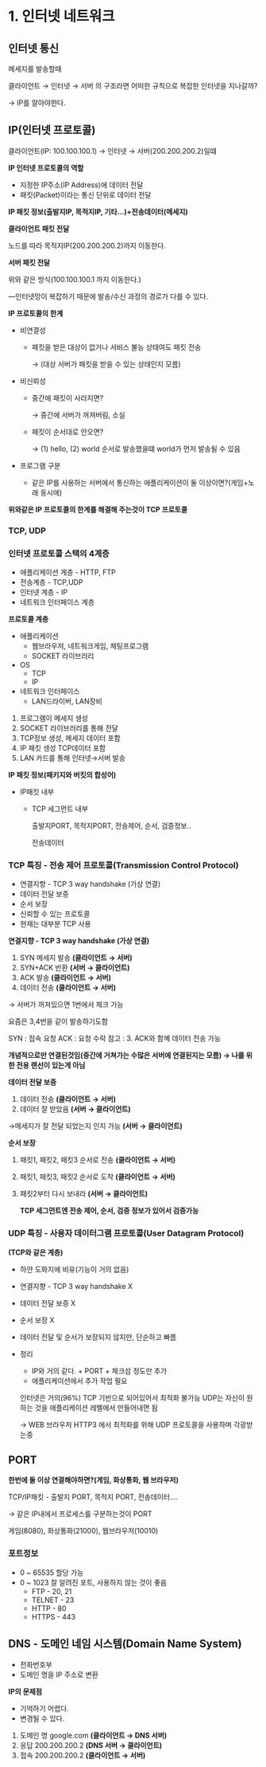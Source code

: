 # 1. 인터넷 네트워크

## 인터넷 통신

메세지를 발송할때

클라이언트 → 인터넷 → 서버 의 구조라면 어떠한 규칙으로 복잡한 인터넷을 지나갈까? 

→ IP를 알아야한다.

## IP(인터넷 프로토콜)

클라이언트(IP: 100.100.100.1) → 인터넷 → 서버(200.200.200.2)일떄

**IP 인터넷 프로토콜의 역할**

- 지정한 IP주소(IP Address)에 데이터 전달
- 패킷(Packet)이라는 통신 단위로 데이터 전달

**IP 패킷 정보(출발지IP, 목적지IP, 기타…)+전송데이터(메세지)**

**클라이언트 패킷 전달**

노드를 따라 목적지IP(200.200.200.2)까지 이동한다.

**서버 패킷 전달**

위와 같은 방식(100.100.100.1 까지 이동한다.)

—인터넷망이 복잡하기 때문에 발송/수신 과정의 경로가 다를 수 있다.

**IP 프로토콜의 한계**

- 비연결성
    - 패킷을 받은 대상이 없거나 서비스 불능 상태여도 패킷 전송
        
        → (대상 서버가 패킷을 받을 수 있는 상태인지 모름)
        
- 비신뢰성
    - 중간에 패킷이 사라지면?
        
        → 중간에 서버가 꺼져버림, 소실
        
    - 패킷이 순서대로 안오면?
        
        → (1) hello, (2) world 순서로 발송했을떄 world가 먼저 발송될 수 있음
        
- 프로그램 구분
    - 같은 IP를 사용하는 서버에서 통신하는 애플리케이션이 둘 이상이면?(게임+노래 동시에)

**위와같은 IP 프로토콜의 한계를 해결해 주는것이 TCP 프로토콜**

### TCP, UDP

### **인터넷 프로토콜 스택의 4계층**

- 애플리케이션 계층 - HTTP, FTP
- 전송계층 - TCP,UDP
- 인터넷 계층 - IP
- 네트워크 인터페이스 계층

**프로토콜 계층**

- 애플리케이션
    - 웹브라우저, 네트워크게임, 채팅프로그램
    - SOCKET 라이브러리
- OS
    - TCP
    - IP
- 네트워크 인터페이스
    - LAN드라이버, LAN장비
1. 프로그램이 메세지 생성
2. SOCKET 라이브러리를 통해 전달
3. TCP정보 생성, 메세지 데이터 포함
4. IP 패킷 생성 TCP데이터 포함
5. LAN 카드를 통해 인터넷→서버 발송

**IP 패킷 정보(패키지와 버킷의 합성어)**

- IP패킷 내부
    - TCP 세그먼트 내부
        
        출발지PORT, 목적지PORT, 전송제어, 순서, 검증정보..
        
        전송데이터
        

### **TCP 특징 - 전송 제어 프로토콜(Transmission Control Protocol)**

- 연결지향 - TCP 3 way handshake (가상 연결)
- 데이터 전달 보증
- 순서 보장
- 신뢰할 수 있는 프로토콜
- 현재는 대부분 TCP 사용

**연결지향 - TCP 3 way handshake (가상 연결)**

1. SYN 메세지 발송 **(클라이언트 → 서버)**
2. SYN+ACK 반환 **(서버 → 클라이언트)**
3. ACK 발송 **(클라이언트 → 서버)**
4. 데이터 전송 **(클라이언트 → 서버)**

→ 서버가 꺼져있으면 1번에서 체크 가능

요즘은 3,4번을 같이 발송하기도함

SYN : 접속 요청
ACK : 요청 수락
참고 : 3. ACK와 함꼐 데이터 전송 가능

**개념적으로만 연결된것임(중간에 거쳐가는 수많은 서버에 연결된지는 모름) 
→ 나를 위한 전용 랜선이 있는게 아님**

**데이터 전달 보증**

1. 데이터 전송 **(클라이언트 → 서버)**
2. 데이터 잘 받았음 **(서버 → 클라이언트)**

→메세지가 잘 전달 되었는지 인지 가능 **(서버 → 클라이언트)**

**순서 보장**

1. 패킷1, 패킷2, 패킷3 순서로 전송 **(클라이언트 → 서버)**
2. 패킷1, 패킷3, 패킷2 순서로 도착 **(클라이언트 → 서버)**
3. 패킷2부터 다시 보내라 **(서버 → 클라이언트)**
    
    **TCP 세그먼트엔 전송 제어, 순서, 검증 정보가 있어서 검증가능**
    

### **UDP 특징 -** 사용자 데이터그램 프로토콜(User Datagram Protocol)

**(TCP와 같은 계층)** 

- 하얀 도화지에 비유(기능이 거의 없음)
- 연결지향 - TCP 3 way handshake X
- 데이터 전달 보증 X
- 순서 보장 X
- 데이터 전달 및 순서가 보장되지 않지만, 단순하고 빠름
- 정리
    - IP와 거의 같다. + PORT + 체크섬 정도만 추가
    - 애플리케이션에서 추가 작업 필요
    
    인터넷은 거의(96%) TCP 기반으로 되어있어서 최적화 불가능
    UDP는 자신이 원하는 것을 애플리케이션 레벨에서 만들어내면 됨
    
    → WEB 브라우저 HTTP3 에서 최적화를 위해 UDP 프로토콜을 사용하며 각광받는중
    
     
    

## PORT

**한번에 둘 이상 연결해야하면?(게임, 화상통화, 웹 브라우저)**

TCP/IP패킷 - 출발지 PORT, 목적지 PORT, 전송데이터….

→ 같은 IP내에서 프로세스를 구분하는것이 PORT 

게임(8080), 화상통화(21000), 웹브라우저(10010)

### 포트정보

- 0 ~ 65535 할당 가능
- 0 ~ 1023 잘 알려진 포트, 사용하지 않는 것이 좋음
    - FTP - 20, 21
    - TELNET - 23
    - HTTP - 80
    - HTTPS - 443

## DNS - 도메인 네임 시스템(Domain Name System)

- 전화번호부
- 도메인 명을 IP 주소로 변환

**IP의 문제점**

- 기억하기 어렵다.
- 변경될 수 있다.

1. 도메인 명 google.com  **(클라이언트  → DNS 서버)**
2. 응답 200.200.200.2  **(DNS 서버 → 클라이언트)**
3. 접속 200.200.200.2  **(클라이언트 → 서버)**
